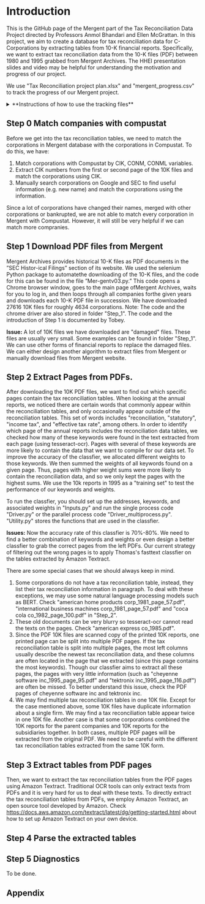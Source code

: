 # Introduction
This is the GitHub page of the Mergent part of the Tax Reconciliation Data Project directed by Professors Anmol Bhandari and Ellen McGrattan. In this project, we aim to create a database for tax reconciliation data for C-Corporations by extracting tables from 10-K financial reports. Specifically, we want to extract tax reconciliation data from the 10-K files (PDF) between 1980 and 1995 grabbed from Mergent Archives. The HHEI presentation slides and video may be helpful for understanding the motivation and progress of our project. 

We use "Tax Reconciliation project plan.xlsx" and "mergent_progress.csv" to track the progress of our Mergent project.
<details>
  <summary>**Instructions of how to use the tracking files**</summary>
  
  1. Tax Reconciliation project plan.xlsx: 
  * The first spreadsheet is a brief introduction and the main steps of this project. 
  * The second spreadsheet shows the progress of this project: the number of companies that have been processed in each step, the associated market cap of these companies, and the share of market cap relative to the total market cap in Compustat. 
  * The third spreadsheet collects the information of the top 10 companies whose 10K files are missed from our dataset in terms of market cap. The fourth spreadsheet shows the top 10 companies whose 10K files are downloaded but eventually failed to be parsed. 
  
  2. mergent_progress.csv: This file is based on the corporations in compustat. We use this file to figure out which companies are in our dataset and which step the company is in. The keys of this spreadsheet are shown below:
  * fyear: the fiscal year of the data
  * conm: company name in capital letters in compustat
  * conml: company name in compustat
  * cik: CIK number
  * tic: TIC code
  * csho: common shares outstanding
  * prcc_f: price close - annual - fiscal
  * market_cap: market cap
  * company: the associated company name in Mergent if the company's 10K in that year is found in Mergent
  * downloaded: 1 if we downloaded the company's 10K in that year and 0 otherwise
  * extracted: 1 if my classifier extracted PDF pages from the company's 10K in that year and 0 otherwise
  * amazon: 1 if Amazon Textract extracted tables from the selected PDF pages and 0 otherwise
  * classified: 1 if the table is recognized as tax reconciliation table by Thomas's classifier and 0 otherwise
  * parsed: 1 if the tax reconciliation table is parsed and 0 otherwise
     
</details>

## Step 0 Match companies with compustat
Before we get into the tax reconciliation tables, we need to match the corporations in Mergent database with the corporations in Compustat. To do this, we have:
1. Match corporations with Compustat by CIK, CONM, CONML variables.
2. Extract CIK numbers from the first or second page of the 10K files and match the corporations using CIK. 
3. Manually search corporations on Google and SEC to find useful information (e.g. new name) and match the corporations using the information.

Since a lot of corporations have changed their names, merged with other corporations or bankrupted, we are not able to match every corporation in Mergent with Compustat. However, it will still be very helpful if we can match more compranies.

## Step 1 Download PDF files from Mergent
Mergent Archives provides historical 10-K files as PDF documents in the ”SEC Histor-ical Filings” section of its website.  We used the selenium Python package to automatethe downloading of the 10-K files, and the code for this can be found in the file ”Mer-gentv03.py.” This code opens a Chrome browser window,  goes to the main page ofMergent Archives, waits for you to log in, and then loops through all companies forthe given years and downloads each 10-K PDF file in succession. We have downloaded 27616 10K files for roughly 4634 corporations. 
Note: The code and the chrome driver are also stored in folder "Step_1". The code and the introduction of Step 1 is documented by Tobey.

**Issue:** A lot of 10K files we have downloaded are "damaged" files. These files are usually very small. Some examples can be found in folder "Step_1". We can use other forms of financial reports to replace the damaged files. We can either design another algorithm to extract files from Mergent or manually download files from Mergent website. 

## Step 2 Extract Pages from PDFs. 
After downloading the 10K PDF files, we want to find out which specific pages contain the tax reconciliation tables. When looking at the annual reports, we noticed there are certain words that commonly appear within the reconciliation tables, and only occasionally appear outside of the reconciliation tables. This set of words includes "reconciliation, "statutory", "income tax", and "effective tax rate", among others. In order to identify which page of the annual reports includes the reconciliation data tables, we checked how many of these keywords were found in the text extracted from each page (using tesseract-ocr). Pages with several of these keywords are more likely to contain the data that we want to compile for our data set. To improve the accuracy of the classfier, we allocated different weights to those keywords. We then summed the weights of all keywords found on a given page. Thus, pages with higher weight sums were more likely to contain the reconciliation data, and so we only kept the pages with the highest sums. We use the 10k reports in 1995 as a "training set" to test the performance of our keywords and weights. 

To run the classfier, you should set up the addresses, keywords, and associated weights in "Inputs.py" and run the single process code "Driver.py" or the parallel process code "Driver_multiprocess.py". "Utility.py" stores the functions that are used in the classfier. 

**Issues:** Now the accuracy rate of this classfier is 70%-80%. We need to find a better combination of keywords and weights or even design a better classfier to grab the correct pages from the left PDFs. Our current strategy of filtering out the wrong pages is to apply Thomas's fasttext classfier on the tables extracted by Amazon Textract. 

There are some special cases that we should always keep in mind. 

1. Some corporations do not have a tax reconciliation table, instead, they list their tax reconciliation information in paragraph. To deal with these exceptions, we may use some natural language processing models such as BERT. Check "american home products corp_1981_page_57.pdf", "international business machines corp_1981_page_57.pdf" and "coca cola co_1982_page_100.pdf" in "Step_2". 
2. These old documents can be very blurry so tesseract-ocr cannot read the texts on the pages. Check "american express co_1985.pdf".
3. Since the PDF 10K files are scanned copy of the printed 10K reports, one printed page can be split into multiple PDF pages. If the tax reconciliation table is split into multiple pages, the most left columns usually describe the newest tax reconciliation data, and these columns are often located in the page that we extracted (since this page contains the most keywords). Though our classfier aims to extract all these pages, the pages with very little information (such as "cheyenne software inc_1995_page_95.pdf" and "tektronix inc_1995_page_116.pdf") are often be missed. To better understand this issue, check the PDF pages of cheyenne software inc and tektronix inc.
5. We may find multiple tax reconciliation tables in one 10K file. Except for the case mentioned above, some 10K files have duplicate information about a single firm. We may find a tax reconciliation table appear twice in one 10K file. Another case is that some corporations combined the 10K reports for the parent companies and 10K reports for the subsidiaries together. In both cases, multiple PDF pages will be extracted from the original PDF. We need to be careful with the different tax reconciliation tables extracted from the same 10K form. 


## Step 3 Extract tables from PDF pages
Then, we want to extract the tax reconciliation tables from the PDF pages using Amazon Textract. Traditional OCR tools can only extract texts from PDFs and it is very hard for us to deal with these texts. To directly extract the tax reconciliation tables from PDFs, we employ Amazon Textract, an open source tool developed by Amazon. Check https://docs.aws.amazon.com/textract/latest/dg/getting-started.html about how to set up Amazon Textract on your own device. 

## Step 4 Parse the extracted tables

## Step 5 Diagnostics
To be done.

## Appendix



